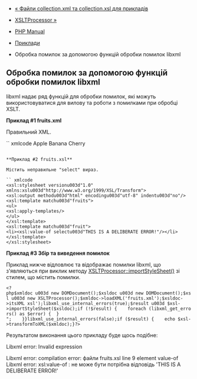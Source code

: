 - [« Файли collection.xml та collection.xsl для
прикладів](xsl.examples-collection.md)
- [XSLTProcessor »](class.xsltprocessor.md)

- [PHP Manual](index.md)
- [Приклади](xsl.examples.md)
- Обробка помилок за допомогою функцій обробки помилок libxml

## Обробка помилок за допомогою функцій обробки помилок libxml

libxml надає ряд функцій для обробки помилок, які можуть
використовуватися для вилову та роботи з помилками при обробці XSLT.

**Приклад #1 fruits.xml**

Правильний XML.

`` xmlcode
<fruits>
<fruit>Apple</fruit>
<fruit>Banana</fruit>
<fruit>Cherry</fruit>
</fruits>
````

**Приклад #2 fruits.xsl**

Містить неправильне "select" вираз.

`` xmlcode
<xsl:stylesheet versionu003d"1.0" xmlns:xslu003d"http://www.w3.org/1999/XSL/Transform">
<xsl:output methodu003d"html" encodingu003d"utf-8" indentu003d"no"/>
<xsl:template matchu003d"fruits">
<ul>
<xsl:apply-templates/>
</ul>
</xsl:template>
<xsl:template matchu003d"fruit">
<li><xsl:value-of selectu003d"THIS IS A DELIBERATE ERROR!"/></li>
</xsl:template>
</xsl:stylesheet>
````

**Приклад #3 Збір та виведення помилок**

Приклад нижче відловлює та відображає помилки libxml, що з'являються при
виклик методу
[XSLTProcessor::importStyleSheet()](xsltprocessor.importstylesheet.md)
зі стилем, що містить помилки.

` <?php$xmldoc u003d new DOMDocument();$xsldoc u003d new DOMDocument();$xsl u003d new XSLTProcessor();$xmldoc->loadXML('fruits.xml');$xsldoc->itsXML xsl');libxml_use_internal_errors(true);$result u003d $xsl->importStyleSheet($xsldoc);if (!$result) {    foreach (libxml_get_errors() as $error) {  }
";    }}libxml_use_internal_errors(false);if ($result) {    echo $xsl->transformToXML($xmldoc);}?> `

Результатом виконання цього прикладу буде щось подібне:

Libxml error: Invalid expression

Libxml error: compilation error: файли fruits.xsl line 9 element value-of
Libxml error: xsl:value-of : не може бути потрібна відповідь 'THIS IS A DELIBERATE ERROR!'
